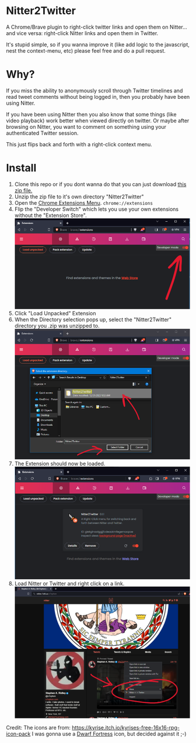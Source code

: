 # Nitter2Twitter

A Chrome/Brave plugin to right-click twitter links and open them on Nitter...
and vice versa: right-click Nitter links and open them in Twitter.

It's stupid simple, so if you wanna improve it (like add logic to the javascript, nest the context-menu, etc) please feel free 
and do a pull request.

# Why?

If you miss the ability to anonymously scroll through Twitter timelines
and read tweet comments without being logged in, then you probably have 
been using Nitter.

If you have been using Nitter then you also know that some things (like video playback)
work better when viewed directly on twitter. Or maybe after browsing on Nitter, you want to
comment on something using your authenticated Twitter session.

This just flips back and forth with a right-click context menu.

# Install
1. Clone this repo or if you dont wanna do that you can just download [this zip file.](https://github.com/s7ephen/nitter2twitter/raw/main/Nitter2Twitter.zip)
2. Unzip the zip file to it's own directory "Nitter2Twitter"
3. Open the [Chrome Extensions Menu](chrome://extensions). `chrome://extensions`
4. Flip the "Developer Switch" which lets you use your own extensions without the "Extension Store".
![Developer Extensions Toggle](screencap/Nitter2TwitterLoadUnpacked.png)
5. Click "Load Unpacked" Extension
6. When the Directory selection pops up, select the "Nitter2Twitter" directory you .zip was unzipped to.
![Select Directory](screencap/Nitter2TwitterLoadUnpackedPointToUnzippedDirectory.png)
7. The Extension should now be loaded.
![Loaded Nitter2Twitter](screencap/Niiter2Twitter_ExtensionsDeveloperMode.png)
7. Load Nitter or Twitter and right click on a link.
![Load Twitter or Nitter URL](screencap/Nitter2TwitterContextMenu.png)
 
Credit:
The icons are from: https://kyrise.itch.io/kyrises-free-16x16-rpg-icon-pack
I was gonna use a [Dwarf Fortress](https://en.wikipedia.org/wiki/Dwarf_Fortress) icon, but decided against it ;-)
